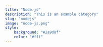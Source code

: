 ```yaml
---
title: "Node.js"
description: "This is an example category"
slug: "nodejs"
image: "node-js.png"
style:
    background: "#2a9d8f"
    color: "#fff"
---
```

